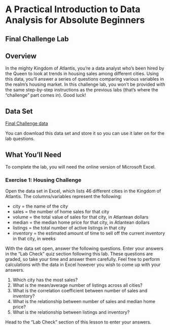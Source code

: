 # A Practical Introduction to Data Analysis for Absolute Beginners

## Final Challenge Lab

## Overview

In the mighty Kingdom of Atlantis, you’re a data analyst who’s been hired by the Queen to look at trends
in housing sales among different cities. Using this data, you’ll answer a series of questions comparing
various variables in the realm’s housing market.
In this challenge lab, you won’t be provided with the same step-by-step instructions as the previous labs
(that’s where the “challenge” part comes in). Good luck!

## Data Set

[Final Challenge data](Final%20Challenge%20data.xlsx)

You can download this data set and store it so you can use it later on for the lab questions.

## What You’ll Need

To complete the lab, you will need the online version of Microsoft Excel.

### Exercise 1: Housing Challenge

Open the data set in Excel, which lists 46 different cities in the Kingdom of Atlantis. The columns/variables represent the following:

* city = the name of the city
* sales = the number of home sales for that city
* volume = the total value of sales for that city, in Atlantean dollars
* median = the median home price for that city, in Atlantean dollars
* listings = the total number of active listings in that city
* inventory = the estimated amount of time to sell off the current inventory in that city, in weeks

With the data set open, answer the following questions. Enter your answers in the “Lab Check” quiz section following this lab. These questions are graded, so take your time and answer them carefully. Feel free to perform calculations with the data in Excel however you wish to come up with your answers.

1. Which city has the most sales?
2. What is the mean/average number of listings across all cities?
3. What is the correlation coefficient between number of sales and inventory?
4. What is the relationship between number of sales and median home price?
5. What is the relationship between listings and inventory?

Head to the “Lab Check” section of this lesson to enter your answers.
